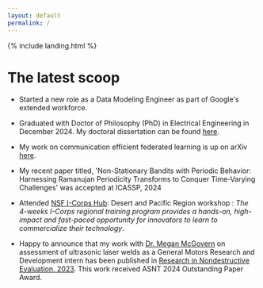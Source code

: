 ```yaml
---
layout: default
permalink: /
---
```


{% include landing.html %}

# The latest scoop
* Started a new role as a Data Modeling Engineer as part of Google's extended workforce.
  

* Graduated with Doctor of Philosophy (PhD) in Electrical Engineering in December 2024. My doctoral dissertation can be found [here](https://keep.lib.asu.edu/items/199274).

* My work on communication efficient federated learning is up on arXiv [here](https://arxiv.org/abs/2410.23424).


* My recent paper titled, 'Non-Stationary Bandits with Periodic Behavior: Harnessing Ramanujan Periodicity Transforms to Conquer Time-Varying Challenges'  was accepted at ICASSP, 2024

* Attended [NSF I-Corps Hub](https://desertpacificicorps.org): Desert and Pacific Region workshop : *The 4-weeks I-Corps regional training program provides a hands-on, high-impact and fast-paced opportunity for innovators to learn to commercialize their technology*. 

* Happy to announce that my work with [Dr. Megan McGovern](https://scholar.google.com/citations?user=nat2K_kAAAAJ&hl=en) on assessment of ultrasonic laser welds as a General Motors Research and Development intern has been published in [Research in Nondestructive Evaluation, 2023](https://doi.org/10.1080/09349847.2023.2195369).  This work received ASNT 2024 Outstanding Paper Award.
